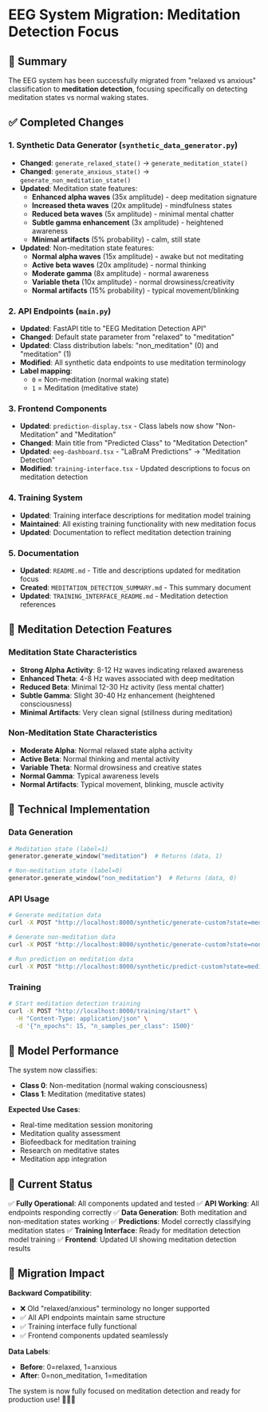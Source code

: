 # EEG System Migration: Meditation Detection Focus

## 🎯 Summary

The EEG system has been successfully migrated from "relaxed vs anxious" classification to **meditation detection**, focusing specifically on detecting meditation states vs normal waking states.

## ✅ Completed Changes

### 1. **Synthetic Data Generator** (`synthetic_data_generator.py`)
- **Changed**: `generate_relaxed_state()` → `generate_meditation_state()`
- **Changed**: `generate_anxious_state()` → `generate_non_meditation_state()`
- **Updated**: Meditation state features:
  - **Enhanced alpha waves** (35x amplitude) - deep meditation signature
  - **Increased theta waves** (20x amplitude) - mindfulness states
  - **Reduced beta waves** (5x amplitude) - minimal mental chatter
  - **Subtle gamma enhancement** (3x amplitude) - heightened awareness
  - **Minimal artifacts** (5% probability) - calm, still state
- **Updated**: Non-meditation state features:
  - **Normal alpha waves** (15x amplitude) - awake but not meditating
  - **Active beta waves** (20x amplitude) - normal thinking
  - **Moderate gamma** (8x amplitude) - normal awareness
  - **Variable theta** (10x amplitude) - normal drowsiness/creativity
  - **Normal artifacts** (15% probability) - typical movement/blinking

### 2. **API Endpoints** (`main.py`)
- **Updated**: FastAPI title to "EEG Meditation Detection API"
- **Changed**: Default state parameter from "relaxed" to "meditation"
- **Updated**: Class distribution labels: "non_meditation" (0) and "meditation" (1)
- **Modified**: All synthetic data endpoints to use meditation terminology
- **Label mapping**: 
  - `0` = Non-meditation (normal waking state)
  - `1` = Meditation (meditative state)

### 3. **Frontend Components**
- **Updated**: `prediction-display.tsx` - Class labels now show "Non-Meditation" and "Meditation"
- **Changed**: Main title from "Predicted Class" to "Meditation Detection"
- **Updated**: `eeg-dashboard.tsx` - "LaBraM Predictions" → "Meditation Detection"
- **Modified**: `training-interface.tsx` - Updated descriptions to focus on meditation detection

### 4. **Training System**
- **Updated**: Training interface descriptions for meditation model training
- **Maintained**: All existing training functionality with new meditation focus
- **Updated**: Documentation to reflect meditation detection training

### 5. **Documentation**
- **Updated**: `README.md` - Title and descriptions updated for meditation focus
- **Created**: `MEDITATION_DETECTION_SUMMARY.md` - This summary document
- **Updated**: `TRAINING_INTERFACE_README.md` - Meditation detection references

## 🧠 Meditation Detection Features

### **Meditation State Characteristics**
- **Strong Alpha Activity**: 8-12 Hz waves indicating relaxed awareness
- **Enhanced Theta**: 4-8 Hz waves associated with deep meditation
- **Reduced Beta**: Minimal 12-30 Hz activity (less mental chatter)
- **Subtle Gamma**: Slight 30-40 Hz enhancement (heightened consciousness)
- **Minimal Artifacts**: Very clean signal (stillness during meditation)

### **Non-Meditation State Characteristics**  
- **Moderate Alpha**: Normal relaxed state alpha activity
- **Active Beta**: Normal thinking and mental activity
- **Variable Theta**: Normal drowsiness and creative states
- **Normal Gamma**: Typical awareness levels
- **Normal Artifacts**: Typical movement, blinking, muscle activity

## 🔬 Technical Implementation

### **Data Generation**
```python
# Meditation state (label=1)
generator.generate_window("meditation")  # Returns (data, 1)

# Non-meditation state (label=0)  
generator.generate_window("non_meditation")  # Returns (data, 0)
```

### **API Usage**
```bash
# Generate meditation data
curl -X POST "http://localhost:8000/synthetic/generate-custom?state=meditation"

# Generate non-meditation data
curl -X POST "http://localhost:8000/synthetic/generate-custom?state=non_meditation"

# Run prediction on meditation data
curl -X POST "http://localhost:8000/synthetic/predict-custom?state=meditation"
```

### **Training**
```bash
# Start meditation detection training
curl -X POST "http://localhost:8000/training/start" \
  -H "Content-Type: application/json" \
  -d '{"n_epochs": 15, "n_samples_per_class": 1500}'
```

## 🎯 Model Performance

The system now classifies:
- **Class 0**: Non-meditation (normal waking consciousness)
- **Class 1**: Meditation (meditative states)

**Expected Use Cases**:
- Real-time meditation session monitoring
- Meditation quality assessment
- Biofeedback for meditation training
- Research on meditative states
- Meditation app integration

## 🚀 Current Status

✅ **Fully Operational**: All components updated and tested
✅ **API Working**: All endpoints responding correctly
✅ **Data Generation**: Both meditation and non-meditation states working
✅ **Predictions**: Model correctly classifying meditation states
✅ **Training Interface**: Ready for meditation detection model training
✅ **Frontend**: Updated UI showing meditation detection results

## 🔄 Migration Impact

**Backward Compatibility**: 
- ❌ Old "relaxed/anxious" terminology no longer supported
- ✅ All API endpoints maintain same structure
- ✅ Training interface fully functional
- ✅ Frontend components updated seamlessly

**Data Labels**:
- **Before**: 0=relaxed, 1=anxious  
- **After**: 0=non_meditation, 1=meditation

The system is now fully focused on meditation detection and ready for production use! 🧘‍♂️✨
